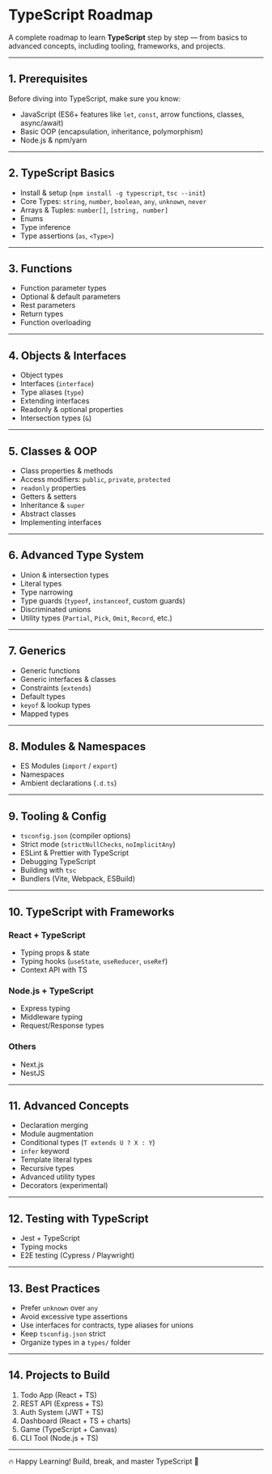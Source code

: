 # TypeScript Roadmap

A complete roadmap to learn **TypeScript** step by step — from basics to advanced concepts, including tooling, frameworks, and projects.

---

## 1. Prerequisites
Before diving into TypeScript, make sure you know:
- JavaScript (ES6+ features like `let`, `const`, arrow functions, classes, async/await)
- Basic OOP (encapsulation, inheritance, polymorphism)
- Node.js & npm/yarn

---

## 2. TypeScript Basics
- Install & setup (`npm install -g typescript`, `tsc --init`)
- Core Types: `string`, `number`, `boolean`, `any`, `unknown`, `never`
- Arrays & Tuples: `number[]`, `[string, number]`
- Enums
- Type inference
- Type assertions (`as`, `<Type>`)

---

## 3. Functions
- Function parameter types
- Optional & default parameters
- Rest parameters
- Return types
- Function overloading

---

## 4. Objects & Interfaces
- Object types
- Interfaces (`interface`)
- Type aliases (`type`)
- Extending interfaces
- Readonly & optional properties
- Intersection types (`&`)

---

## 5. Classes & OOP
- Class properties & methods
- Access modifiers: `public`, `private`, `protected`
- `readonly` properties
- Getters & setters
- Inheritance & `super`
- Abstract classes
- Implementing interfaces

---

## 6. Advanced Type System
- Union & intersection types
- Literal types
- Type narrowing
- Type guards (`typeof`, `instanceof`, custom guards)
- Discriminated unions
- Utility types (`Partial`, `Pick`, `Omit`, `Record`, etc.)

---

## 7. Generics
- Generic functions
- Generic interfaces & classes
- Constraints (`extends`)
- Default types
- `keyof` & lookup types
- Mapped types

---

## 8. Modules & Namespaces
- ES Modules (`import` / `export`)
- Namespaces
- Ambient declarations (`.d.ts`)

---

##  9. Tooling & Config
- `tsconfig.json` (compiler options)
- Strict mode (`strictNullChecks`, `noImplicitAny`)
- ESLint & Prettier with TypeScript
- Debugging TypeScript
- Building with `tsc`
- Bundlers (Vite, Webpack, ESBuild)

---

## 10. TypeScript with Frameworks
### React + TypeScript
- Typing props & state
- Typing hooks (`useState`, `useReducer`, `useRef`)
- Context API with TS

### Node.js + TypeScript
- Express typing
- Middleware typing
- Request/Response types

### Others
- Next.js
- NestJS

---

## 11. Advanced Concepts
- Declaration merging
- Module augmentation
- Conditional types (`T extends U ? X : Y`)
- `infer` keyword
- Template literal types
- Recursive types
- Advanced utility types
- Decorators (experimental)

---

## 12. Testing with TypeScript
- Jest + TypeScript
- Typing mocks
- E2E testing (Cypress / Playwright)

---

## 13. Best Practices
- Prefer `unknown` over `any`
- Avoid excessive type assertions
- Use interfaces for contracts, type aliases for unions
- Keep `tsconfig.json` strict
- Organize types in a `types/` folder

---

## 14. Projects to Build
1. Todo App (React + TS)  
2. REST API (Express + TS)  
3. Auth System (JWT + TS)  
4. Dashboard (React + TS + charts)  
5. Game (TypeScript + Canvas)  
6. CLI Tool (Node.js + TS)  

---

🔥 Happy Learning! Build, break, and master TypeScript 🚀
